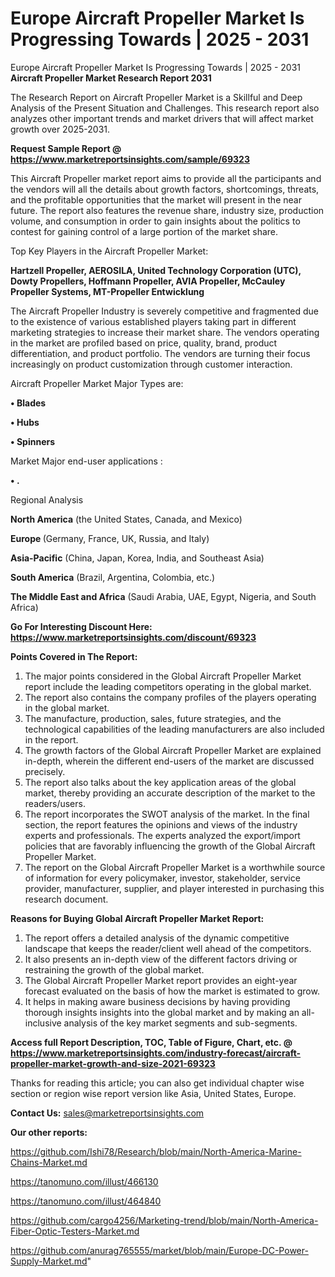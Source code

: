 # Europe Aircraft Propeller Market Is Progressing Towards | 2025 - 2031
 Europe Aircraft Propeller Market Is Progressing Towards | 2025 - 2031
<strong>Aircraft Propeller Market Research Report 2031</strong>

The Research Report on Aircraft Propeller Market is a Skillful and Deep Analysis of the Present Situation and Challenges. This research report also analyzes other important trends and market drivers that will affect market growth over 2025-2031.

<strong>Request Sample Report @ <a href=https://www.marketreportsinsights.com/sample/69323>https://www.marketreportsinsights.com/sample/69323</a></strong>

This Aircraft Propeller market report aims to provide all the participants and the vendors will all the details about growth factors, shortcomings, threats, and the profitable opportunities that the market will present in the near future. The report also features the revenue share, industry size, production volume, and consumption in order to gain insights about the politics to contest for gaining control of a large portion of the market share.

Top Key Players in the Aircraft Propeller Market:

<strong>Hartzell Propeller, AEROSILA, United Technology Corporation (UTC), Dowty Propellers, Hoffmann Propeller, AVIA Propeller, McCauley Propeller Systems, MT-Propeller Entwicklung</strong>

The Aircraft Propeller Industry is severely competitive and fragmented due to the existence of various established players taking part in different marketing strategies to increase their market share. The vendors operating in the market are profiled based on price, quality, brand, product differentiation, and product portfolio. The vendors are turning their focus increasingly on product customization through customer interaction.

Aircraft Propeller Market Major Types are:

<strong>• Blades

• Hubs

• Spinners</strong>

Market Major end-user applications :

<strong>• .</strong>

Regional Analysis

</u><strong><b>North America</b></strong> (the United States, Canada, and Mexico)

<strong><b>Europe </b></strong>(Germany, France, UK, Russia, and Italy)

<strong><b>Asia-Pacific</b></strong> (China, Japan, Korea, India, and Southeast Asia)

<strong><b>South America</b></strong> (Brazil, Argentina, Colombia, etc.)

<strong><b>The Middle East and Africa</b></strong> (Saudi Arabia, UAE, Egypt, Nigeria, and South Africa)

<strong>Go For Interesting Discount Here: <a href=https://www.marketreportsinsights.com/discount/69323>https://www.marketreportsinsights.com/discount/69323</a></strong>

<strong>Points Covered in The Report:</strong>
<ol>
  <li>The major points considered in the Global Aircraft Propeller Market report include the leading competitors operating in the global market.</li>
  <li>The report also contains the company profiles of the players operating in the global market.</li>
  <li>The manufacture, production, sales, future strategies, and the technological capabilities of the leading manufacturers are also included in the report.</li>
  <li>The growth factors of the Global Aircraft Propeller Market are explained in-depth, wherein the different end-users of the market are discussed precisely.</li>
  <li>The report also talks about the key application areas of the global market, thereby providing an accurate description of the market to the readers/users.</li>
  <li>The report incorporates the SWOT analysis of the market. In the final section, the report features the opinions and views of the industry experts and professionals. The experts analyzed the export/import policies that are favorably influencing the growth of the Global Aircraft Propeller Market.</li>
  <li>The report on the Global Aircraft Propeller Market is a worthwhile source of information for every policymaker, investor, stakeholder, service provider, manufacturer, supplier, and player interested in purchasing this research document.</li>
</ol>
<strong>Reasons for Buying Global Aircraft Propeller Market Report:</strong>

<ol>
  <li>The report offers a detailed analysis of the dynamic competitive landscape that keeps the reader/client well ahead of the competitors.</li>
  <li>It also presents an in-depth view of the different factors driving or restraining the growth of the global market.</li>
  <li>The Global Aircraft Propeller Market report provides an eight-year forecast evaluated on the basis of how the market is estimated to grow.</li>
  <li>It helps in making aware business decisions by having providing thorough insights insights into the global market and by making an all-inclusive analysis of the key market segments and sub-segments.</li>
</ol>
<strong>Access full Report Description, TOC, Table of Figure, Chart, etc. @ <a href=https://www.marketreportsinsights.com/industry-forecast/aircraft-propeller-market-growth-and-size-2021-69323>https://www.marketreportsinsights.com/industry-forecast/aircraft-propeller-market-growth-and-size-2021-69323</a></strong>


Thanks for reading this article; you can also get individual chapter wise section or region wise report version like Asia, United States, Europe.

<strong>Contact Us:</strong>
sales@marketreportsinsights.com

<strong>Our other reports:</strong>

<a href=https://github.com/Ishi78/Research/blob/main/North-America-Marine-Chains-Market.md>https://github.com/Ishi78/Research/blob/main/North-America-Marine-Chains-Market.md</a>

<a href=https://tanomuno.com/illust/466130>https://tanomuno.com/illust/466130</a>

<a href=https://tanomuno.com/illust/464840>https://tanomuno.com/illust/464840</a>

<a href=https://github.com/cargo4256/Marketing-trend/blob/main/North-America-Fiber-Optic-Testers-Market.md>https://github.com/cargo4256/Marketing-trend/blob/main/North-America-Fiber-Optic-Testers-Market.md</a>

<a href=https://github.com/anurag765555/market/blob/main/Europe-DC-Power-Supply-Market.md>https://github.com/anurag765555/market/blob/main/Europe-DC-Power-Supply-Market.md</a>"
